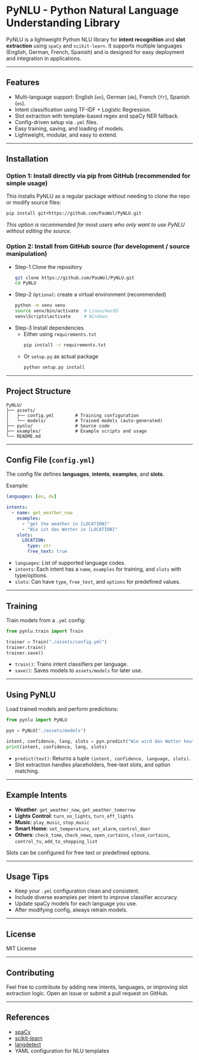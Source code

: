 # PyNLU - Python Natural Language Understanding Library

PyNLU is a lightweight Python NLU library for **intent recognition** and **slot extraction** using `spaCy` and `scikit-learn`. It supports multiple languages (English, German, French, Spanish) and is designed for easy deployment and integration in applications.

---

## Features

* Multi-language support: English (`en`), German (`de`), French (`fr`), Spanish (`es`).
* Intent classification using TF-IDF + Logistic Regression.
* Slot extraction with template-based regex and spaCy NER fallback.
* Config-driven setup via `.yml` files.
* Easy training, saving, and loading of models.
* Lightweight, modular, and easy to extend.

---

## Installation

### Option 1: Install directly via pip from GitHub (recommended for simple usage)

This installs PyNLU as a regular package without needing to clone the repo or modify source files:

```bash
pip install git+https://github.com/PauWol/PyNLU.git
```

*This option is recommended for most users who only want to use PyNLU without editing the source.*


### Option 2: Install from GitHub source (for development / source manipulation)

- Step-1 Clone the repository
  ```bash
  git clone https://github.com/PauWol/PyNLU.git
  cd PyNLU
  ```
- Step-2 `Optional`: create a virtual environment (recommended)
  ```bash
  python -m venv venv
  source venv/bin/activate  # Linux/macOS
  venv\Scripts\activate     # Windows
  ```
- Step-3 Install dependencies
  - Either using `requirements.txt`
    ```bash
    pip install -r requirements.txt
    ```
  - Or `setup.py` as actual package
     ```bash
    python setup.py install
    ```



---

## Project Structure

```
PyNLU/
├── assets/
│   ├── config.yml        # Training configuration
│   └── models/           # Trained models (auto-generated)
├── pynlu/                # Source code
├── examples/             # Example scripts and usage
└── README.md
```

---

## Config File (`config.yml`)

The config file defines **languages**, **intents**, **examples**, and **slots**.

Example:

```yaml
languages: [en, de]

intents:
  - name: get_weather_now
    examples:
      - "get the weather in [LOCATION]"
      - "Wie ist das Wetter in [LOCATION]"
    slots:
      LOCATION:
        type: str
        free_text: true
```

* `languages`: List of supported language codes.
* `intents`: Each intent has a `name`, `examples` for training, and `slots` with type/options.
* `slots`: Can have `type`, `free_text`, and `options` for predefined values.

---

## Training

Train models from a `.yml` config:

```python
from pynlu.train import Train

trainer = Train("./assets/config.yml")
trainer.train()
trainer.save()
```

* `train()`: Trains intent classifiers per language.
* `save()`: Saves models to `assets/models` for later use.

---

## Using PyNLU

Load trained models and perform predictions:

```python
from pynlu import PyNLU

pyn = PyNLU("./assets/models")

intent, confidence, lang, slots = pyn.predict("Wie wird das Wetter heute in Schweich")
print(intent, confidence, lang, slots)
```

* `predict(text)`: Returns a tuple `(intent, confidence, language, slots)`.
* Slot extraction handles placeholders, free-text slots, and option matching.

---

## Example Intents

* **Weather**: `get_weather_now`, `get_weather_tomorrow`
* **Lights Control**: `turn_on_lights`, `turn_off_lights`
* **Music**: `play_music`, `stop_music`
* **Smart Home**: `set_temperature`, `set_alarm`, `control_door`
* **Others**: `check_time`, `check_news`, `open_curtains`, `close_curtains`, `control_tv`, `add_to_shopping_list`

Slots can be configured for free text or predefined options.

---

## Usage Tips

* Keep your `.yml` configuration clean and consistent.
* Include diverse examples per intent to improve classifier accuracy.
* Update spaCy models for each language you use.
* After modifying config, always retrain models.

---

## License

MIT License

---

## Contributing

Feel free to contribute by adding new intents, languages, or improving slot extraction logic. Open an issue or submit a pull request on GitHub.

---

## References

* [spaCy](https://spacy.io/)
* [scikit-learn](https://scikit-learn.org/)
* [langdetect](https://pypi.org/project/langdetect/)
* YAML configuration for NLU templates

